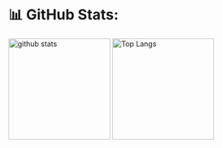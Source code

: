 # 📊 GitHub Stats:
<p align="left"> 
  <img alt="github stats" height="200px" src="https://github-readme-stats.vercel.app/api?username=kokurimoto&theme=transparent&show_icons=ture" />
  <img alt="Top Langs" height="200px" src="https://github-readme-stats.vercel.app/api/top-langs/?username=kokurimoto&layout=compact&show_icons=true&theme=transparent" />
</p>
